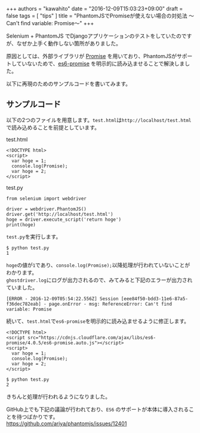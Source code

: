 +++
authors = "kawahito"
date = "2016-12-09T15:03:23+09:00"
draft = false
tags = [
  "tips"
]
title = "PhantomJSでPromiseが使えない場合の対処法 〜Can't find variable: Promise〜"
+++

Selenium + PhantomJS でDjangoアプリケーションのテストをしていたのですが、なぜか上手く動作しない箇所がありました。

原因としては、外部ライブラリが [Promise](https://developer.mozilla.org/ja/docs/Web/JavaScript/Reference/Global_Objects/Promise) を用いており、PhantomJSがサポートしていないためで、[es6-promise](https://github.com/stefanpenner/es6-promise) を明示的に読み込ませることで解決しました。

以下に再現のためのサンプルコードを書いてみます。

## サンプルコード
以下の2つのファイルを用意します。`test.html`は`http://localhost/test.html`で読み込めることを前提としています。

test.html
```
<!DOCTYPE html>
<script>
  var hoge = 1;
  console.log(Promise);
  var hoge = 2;
</script>
```

test.py
```
from selenium import webdriver

driver = webdriver.PhantomJS()
driver.get('http://localhost/test.html')
hoge = driver.execute_script('return hoge')
print(hoge)
```

`test.py`を実行します。

```
$ python test.py
1
```

`hoge`の値が`1`であり、`console.log(Promise);`以降処理が行われていないことがわかります。  
`ghostdriver.log`にログが出力されるので、みてみると下記のエラーが出力されていました。
```
[ERROR - 2016-12-09T05:54:22.556Z] Session [eee84f50-bdd3-11e6-87a5-f36dec782eab] - page.onError - msg: ReferenceError: Can't find variable: Promise
```

続いて、`test.html`で`es6-promise`を明示的に読み込ませるように修正します。
```
<!DOCTYPE html>
<script src="https://cdnjs.cloudflare.com/ajax/libs/es6-promise/4.0.5/es6-promise.auto.js"></script>
<script>
  var hoge = 1;
  console.log(Promise);
  var hoge = 2;
</script>
```

```
$ python test.py
2
```

きちんと処理が行われるようになりました。

GitHub上でも下記の議論が行われており、`ES6` のサポートが本体に導入されることを待つばかりです。  
https://github.com/ariya/phantomjs/issues/12401

